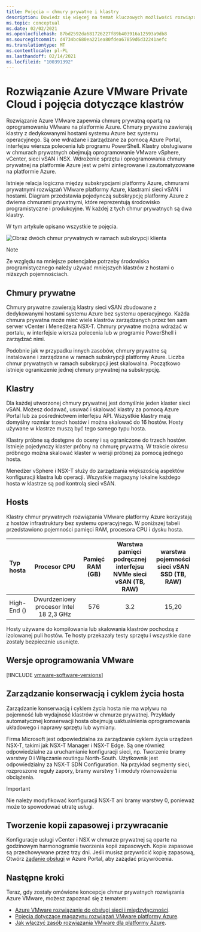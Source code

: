 ```yaml
---
title: Pojęcia — chmury prywatne i klastry
description: Dowiedz się więcej na temat kluczowych możliwości rozwiązań VMware platformy Azure zdefiniowanych przez oprogramowanie oraz klastrów vSphere.
ms.topic: conceptual
ms.date: 02/02/2021
ms.openlocfilehash: 87bd2592da681726227f89b403916a12593a9db8
ms.sourcegitcommit: d4734bc680ea221ea80fdea67859d6d32241aefc
ms.translationtype: MT
ms.contentlocale: pl-PL
ms.lasthandoff: 02/14/2021
ms.locfileid: "100391392"
---
```

#  <a name="azure-vmware-solution-private-cloud-and-cluster-concepts"></a>Rozwiązanie Azure VMware Private Cloud i pojęcia dotyczące klastrów

Rozwiązanie Azure VMware zapewnia chmurę prywatną opartą na oprogramowaniu VMware na platformie Azure. Chmury prywatne zawierają klastry z dedykowanymi hostami systemu Azure bez systemu operacyjnego. Są one wdrażane i zarządzane za pomocą Azure Portal, interfejsu wiersza polecenia lub programu PowerShell.  Klastry obsługiwane w chmurach prywatnych obejmują oprogramowanie VMware vSphere, vCenter, sieci vSAN i NSX. Wdrożenie sprzętu i oprogramowania chmury prywatnej na platformie Azure jest w pełni zintegrowane i zautomatyzowane na platformie Azure.

Istnieje relacja logiczna między subskrypcjami platformy Azure, chmurami prywatnymi rozwiązań VMware platformy Azure, klastrami sieci vSAN i hostami. Diagram przedstawia pojedynczą subskrypcję platformy Azure z dwiema chmurami prywatnymi, które reprezentują środowisko programistyczne i produkcyjne.  W każdej z tych chmur prywatnych są dwa klastry. 

W tym artykule opisano wszystkie te pojęcia.

![Obraz dwóch chmur prywatnych w ramach subskrypcji klienta](./media/hosts-clusters-private-clouds-final.png)

>[!NOTE]
>Ze względu na mniejsze potencjalne potrzeby środowiska programistycznego należy używać mniejszych klastrów z hostami o niższych pojemnościach. 

## <a name="private-clouds"></a>Chmury prywatne

Chmury prywatne zawierają klastry sieci vSAN zbudowane z dedykowanymi hostami systemu Azure bez systemu operacyjnego. Każda chmura prywatna może mieć wiele klastrów zarządzanych przez ten sam serwer vCenter i Menedżera NSX-T. Chmury prywatne można wdrażać w portalu, w interfejsie wiersza polecenia lub w programie PowerShell i zarządzać nimi. 

Podobnie jak w przypadku innych zasobów, chmury prywatne są instalowane i zarządzane w ramach subskrypcji platformy Azure. Liczba chmur prywatnych w ramach subskrypcji jest skalowalna. Początkowo istnieje ograniczenie jednej chmury prywatnej na subskrypcję.

## <a name="clusters"></a>Klastry
Dla każdej utworzonej chmury prywatnej jest domyślnie jeden klaster sieci vSAN. Możesz dodawać, usuwać i skalować klastry za pomocą Azure Portal lub za pośrednictwem interfejsu API.  Wszystkie klastry mają domyślny rozmiar trzech hostów i można skalować do 16 hostów.  Hosty używane w klastrze muszą być tego samego typu hosta.

Klastry próbne są dostępne do oceny i są ograniczone do trzech hostów. Istnieje pojedynczy klaster próbny na chmurę prywatną. W trakcie okresu próbnego można skalować klaster w wersji próbnej za pomocą jednego hosta.

Menedżer vSphere i NSX-T służy do zarządzania większością aspektów konfiguracji klastra lub operacji. Wszystkie magazyny lokalne każdego hosta w klastrze są pod kontrolą sieci vSAN.

## <a name="hosts"></a>Hosts

Klastry chmur prywatnych rozwiązania VMware platformy Azure korzystają z hostów infrastruktury bez systemu operacyjnego. W poniższej tabeli przedstawiono pojemności pamięci RAM, procesora CPU i dysku hosta. 

| Typ hosta              |             Procesor CPU             |   Pamięć RAM (GB)   |  Warstwa pamięci podręcznej interfejsu NVMe sieci vSAN (TB, RAW)  |  warstwa pojemności sieci vSAN SSD (TB, RAW)  |
| :---                   |            :---:            |    :---:     |               :---:              |                :---:               |
| High-End ()          |  Dwurdzeniowy procesor Intel 18 2,3 GHz  |     576      |                3.2               |                15,20               |

Hosty używane do kompilowania lub skalowania klastrów pochodzą z izolowanej puli hostów. Te hosty przekazały testy sprzętu i wszystkie dane zostały bezpiecznie usunięte. 

## <a name="vmware-software-versions"></a>Wersje oprogramowania VMware

[!INCLUDE [vmware-software-versions](includes/vmware-software-versions.md)]


## <a name="host-maintenance-and-lifecycle-management"></a>Zarządzanie konserwacją i cyklem życia hosta

Zarządzanie konserwacją i cyklem życia hosta nie ma wpływu na pojemność lub wydajność klastrów w chmurze prywatnej.  Przykłady automatycznej konserwacji hosta obejmują uaktualnienia oprogramowania układowego i naprawy sprzętu lub wymiany.

Firma Microsoft jest odpowiedzialna za zarządzanie cyklem życia urządzeń NSX-T, takimi jak NSX-T Manager i NSX-T Edge. Są one również odpowiedzialne za uruchamianie konfiguracji sieci, np. Tworzenie bramy warstwy 0 i Włączanie routingu North-South. Użytkownik jest odpowiedzialny za NSX-T SDN Configuration. Na przykład segmenty sieci, rozproszone reguły zapory, bramy warstwy 1 i moduły równoważenia obciążenia.

> [!IMPORTANT]
> Nie należy modyfikować konfiguracji NSX-T ani bramy warstwy 0, ponieważ może to spowodować utratę usługi.

## <a name="backup-and-restoration"></a>Tworzenie kopii zapasowej i przywracanie

Konfiguracje usługi vCenter i NSX w chmurze prywatnej są oparte na godzinowym harmonogramie tworzenia kopii zapasowych.  Kopie zapasowe są przechowywane przez trzy dni. Jeśli musisz przywrócić kopię zapasową, Otwórz [żądanie obsługi](https://rc.portal.azure.com/#create/Microsoft.Support) w Azure Portal, aby zażądać przywrócenia.

## <a name="next-steps"></a>Następne kroki

Teraz, gdy zostały omówione koncepcje chmur prywatnych rozwiązania Azure VMware, możesz zapoznać się z tematem: 

- [Azure VMware rozwiązanie do obsługi sieci i międzyłączności](concepts-networking.md).
- [Pojęcia dotyczące magazynu rozwiązań VMware platformy Azure](concepts-storage.md).
- [Jak włączyć zasób rozwiązania VMware dla platformy Azure](enable-azure-vmware-solution.md).

<!-- LINKS - internal -->
[concepts-networking]: ./concepts-networking.md

<!-- LINKS - external-->
[VCSA versions]: https://kb.vmware.com/s/article/2143838
[ESXi versions]: https://kb.vmware.com/s/article/2143832
[vSAN versions]: https://kb.vmware.com/s/article/2150753

